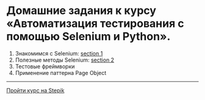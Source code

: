 # Домашние задания к курсу «Автоматизация тестирования с помощью Selenium и Python».

1. Знакомимся с Selenium: [section 1](https://github.com/yaslipa/stepik-selenium-course/tree/main/section1 'Посмотреть домашние работы 1-го модуля')
2. Полезные методы Selenium: [section 2](https://github.com/yaslipa/stepik-selenium-course/tree/main/section2 'Посмотреть домашние работы 2-го модуля')
3. Тестовые фреймворки
4. Применение паттерна Page Object
---
[Пройти курс на Stepik](https://stepik.org/course/575 'Перейти на Stepik')

